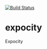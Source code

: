 [![Build Status](https://travis-ci.org/scotlandyard/expocity.svg?branch=dev)](https://travis-ci.org/scotlandyard/expocity)

# expocity
Expocity
